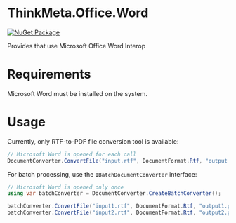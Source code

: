 # ThinkMeta.Office.Word

[![NuGet Package](https://img.shields.io/nuget/v/ThinkMeta.Office.Word)](https://www.nuget.org/packages/ThinkMeta.Office.Word)

Provides that use Microsoft Office Word Interop

# Requirements

Microsoft Word must be installed on the system.

# Usage

Currently, only RTF-to-PDF file conversion tool is available:

```cs
// Microsoft Word is opened for each call
DocumentConverter.ConvertFile("input.rtf", DocumentFormat.Rtf, "output.pdf", DocumentFormat.Pdf);
```

For batch processing, use the `IBatchDocumentConverter` interface:

```cs
// Microsoft Word is opened only once
using var batchConverter = DocumentConverter.CreateBatchConverter();

batchConverter.ConvertFile("input1.rtf", DocumentFormat.Rtf, "output1.pdf", DocumentFormat.Pdf);
batchConverter.ConvertFile("input2.rtf", DocumentFormat.Rtf, "output2.pdf", DocumentFormat.Pdf);
```
